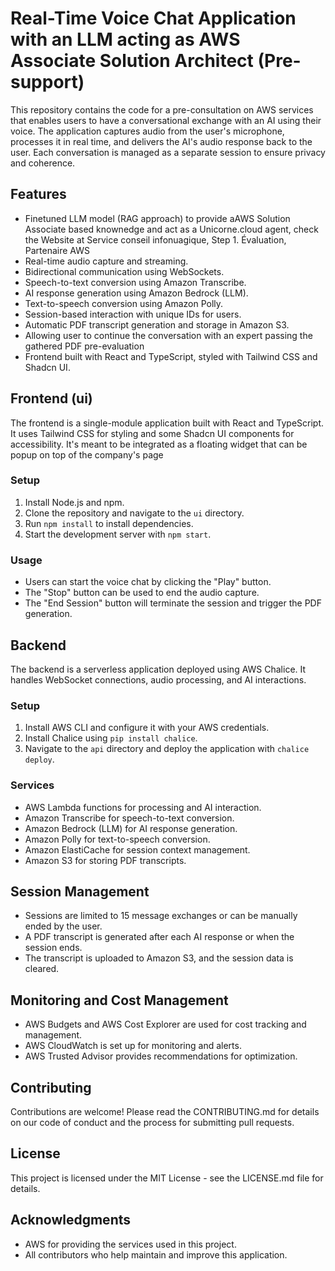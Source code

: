 # Real-Time Voice Chat Application with an LLM acting as AWS Associate Solution Architect (Pre-support)

This repository contains the code for a pre-consultation on AWS services that enables users to have a conversational exchange with an AI using their voice. The application captures audio from the user's microphone, processes it in real time, and delivers the AI's audio response back to the user. Each conversation is managed as a separate session to ensure privacy and coherence.

## Features

- Finetuned LLM model (RAG approach) to provide aAWS Solution Associate based knownedge and act as a Unicorne.cloud agent, check the Website at Service conseil
infonuagique, Step 1. Évaluation, Partenaire AWS
- Real-time audio capture and streaming.
- Bidirectional communication using WebSockets.
- Speech-to-text conversion using Amazon Transcribe.
- AI response generation using Amazon Bedrock (LLM).
- Text-to-speech conversion using Amazon Polly.
- Session-based interaction with unique IDs for users.
- Automatic PDF transcript generation and storage in Amazon S3.
- Allowing user to continue the conversation with an expert passing the gathered PDF pre-evaluation
- Frontend built with React and TypeScript, styled with Tailwind CSS and Shadcn UI.

## Frontend (ui)

The frontend is a single-module application built with React and TypeScript. It uses Tailwind CSS for styling and some Shadcn UI components for accessibility.
It's meant to be integrated as a floating widget that can be popup on top of the company's page

### Setup

1. Install Node.js and npm.
2. Clone the repository and navigate to the `ui` directory.
3. Run `npm install` to install dependencies.
4. Start the development server with `npm start`.

### Usage

- Users can start the voice chat by clicking the "Play" button.
- The "Stop" button can be used to end the audio capture.
- The "End Session" button will terminate the session and trigger the PDF generation.

## Backend

The backend is a serverless application deployed using AWS Chalice. It handles WebSocket connections, audio processing, and AI interactions.

### Setup

1. Install AWS CLI and configure it with your AWS credentials.
2. Install Chalice using `pip install chalice`.
3. Navigate to the `api` directory and deploy the application with `chalice deploy`.

### Services

- AWS Lambda functions for processing and AI interaction.
- Amazon Transcribe for speech-to-text conversion.
- Amazon Bedrock (LLM) for AI response generation.
- Amazon Polly for text-to-speech conversion.
- Amazon ElastiCache for session context management.
- Amazon S3 for storing PDF transcripts.

## Session Management

- Sessions are limited to 15 message exchanges or can be manually ended by the user.
- A PDF transcript is generated after each AI response or when the session ends.
- The transcript is uploaded to Amazon S3, and the session data is cleared.

## Monitoring and Cost Management

- AWS Budgets and AWS Cost Explorer are used for cost tracking and management.
- AWS CloudWatch is set up for monitoring and alerts.
- AWS Trusted Advisor provides recommendations for optimization.

## Contributing

Contributions are welcome! Please read the CONTRIBUTING.md for details on our code of conduct and the process for submitting pull requests.

## License

This project is licensed under the MIT License - see the LICENSE.md file for details.

## Acknowledgments

- AWS for providing the services used in this project.
- All contributors who help maintain and improve this application.
